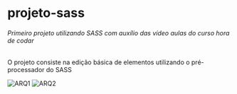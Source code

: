 # projeto-sass
###### Primeiro projeto utilizando SASS com auxílio das vídeo aulas do curso hora de codar


O projeto consiste na edição básica de elementos utilizando o pré-processador do SASS


![ARQ1](https://user-images.githubusercontent.com/68347193/171257449-a38b436c-0a5b-4620-b1a6-4e050c39e9cd.PNG)
![ARQ2](https://user-images.githubusercontent.com/68347193/171257457-972bf74c-b44d-469f-9ff3-28d6be03e9a5.PNG)
